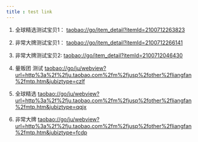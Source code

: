 ```yaml
---
title : test link
---
```


1.    全球精选测试宝贝1：
    [taobao://go/item_detail?itemId=2100712263823](taobao://go/item_detail?itemId=2100712263823)

2.    非常大牌测试宝贝1：
   [taobao://go/item_detail?itemId=2100712266141](taobao://go/item_detail?itemId=2100712266141)

3.    非常大牌测试宝贝2:
   [taobao://go/item_detail?itemId=2100712046430](taobao://go/item_detail?itemId=2100712046430)
   
   
4. 量贩团 测试
[taobao://go/ju/webview?url=http%3a%2f%2fju.taobao.com%2fm%2fjusp%2fother%2fliangfan%2fmtp.htm&jubiztype=czlf](taobao://go/ju/webview?url=http%3a%2f%2fju.taobao.com%2fm%2fjusp%2fother%2fliangfan%2fmtp.htm&jubiztype=czlf)

5. 全球精选 
[taobao://go/ju/webview?url=http%3a%2f%2fju.taobao.com%2fm%2fjusp%2fother%2fliangfan%2fmtp.htm&jubiztype=qqjx](taobao://go/ju/webview?url=http%3a%2f%2fju.taobao.com%2fm%2fjusp%2fother%2fliangfan%2fmtp.htm&jubiztype=qqjx)

6. 非常大牌
[taobao://go/ju/webview?url=http%3a%2f%2fju.taobao.com%2fm%2fjusp%2fother%2fliangfan%2fmtp.htm&jubiztype=fcdp](taobao://go/ju/webview?url=http%3a%2f%2fju.taobao.com%2fm%2fjusp%2fother%2fliangfan%2fmtp.htm&jubiztype=fcdp)